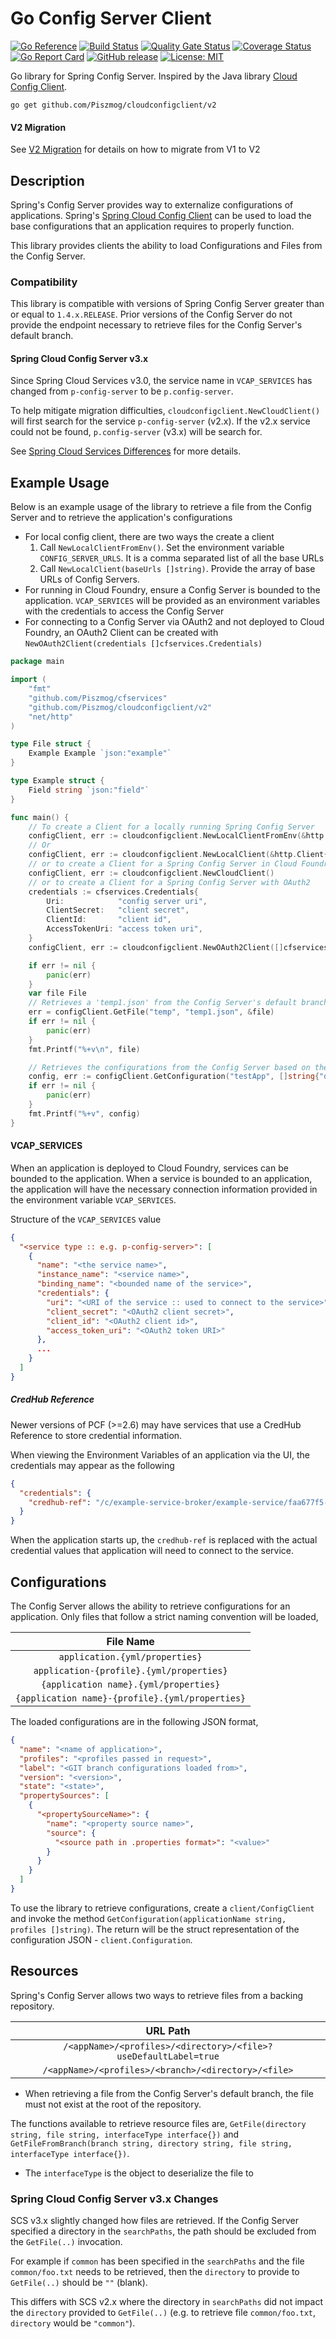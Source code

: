 # Go Config Server Client

[![Go Reference](https://pkg.go.dev/badge/github.com/Piszmog/cloudconfigclient.svg)](https://pkg.go.dev/github.com/Piszmog/cloudconfigclient)
[![Build Status](https://github.com/Piszmog/cloudconfigclient/workflows/Go/badge.svg)](https://github.com/Piszmog/cloudconfigclient/workflows/Go/badge.svg)
[![Quality Gate Status](https://sonarcloud.io/api/project_badges/measure?project=Piszmog_cloudconfigclient&metric=alert_status)](https://sonarcloud.io/dashboard?id=Piszmog_cloudconfigclient)
[![Coverage Status](https://coveralls.io/repos/github/Piszmog/cloudconfigclient/badge.svg?branch=master)](https://coveralls.io/github/Piszmog/cloudconfigclient?branch=master)
[![Go Report Card](https://goreportcard.com/badge/github.com/Piszmog/cloudconfigclient)](https://goreportcard.com/report/github.com/Piszmog/cloudconfigclient)
[![GitHub release](https://img.shields.io/github/release/Piszmog/cloudconfigclient.svg)](https://github.com/Piszmog/cloudconfigclient/releases/latest)
[![License: MIT](https://img.shields.io/badge/License-MIT-yellow.svg)](https://opensource.org/licenses/MIT)

Go library for Spring Config Server. Inspired by the Java
library [Cloud Config Client](https://github.com/Piszmog/cloud-config-client).

`go get github.com/Piszmog/cloudconfigclient/v2`

#### V2 Migration

See [V2 Migration](https://github.com/Piszmog/cloudconfigclient/wiki/V2-Migration) for details on how to migrate from
  V1 to V2

## Description

Spring's Config Server provides way to externalize configurations of applications. Spring's
[Spring Cloud Config Client](https://github.com/spring-cloud/spring-cloud-config/tree/master/spring-cloud-config-client)
can be used to load the base configurations that an application requires to properly function.

This library provides clients the ability to load Configurations and Files from the Config Server.

### Compatibility

This library is compatible with versions of Spring Config Server greater than or equal to `1.4.x.RELEASE`. Prior
versions of the Config Server do not provide the endpoint necessary to retrieve files for the Config Server's default
branch.

#### Spring Cloud Config Server v3.x

Since Spring Cloud Services v3.0, the service name in `VCAP_SERVICES` has changed from `p-config-server` to
be `p.config-server`.

To help mitigate migration difficulties, `cloudconfigclient.NewCloudClient()` will first search for the
service `p-config-server` (v2.x). If the v2.x service could not be found,
`p.config-server` (v3.x) will be search for.

See [Spring Cloud Services Differences](https://docs.pivotal.io/spring-cloud-services/3-1/common/config-server/managing-service-instances.html#differences-between-3-0-and-earlier)
for more details.

## Example Usage

Below is an example usage of the library to retrieve a file from the Config Server and to retrieve the application's
configurations

* For local config client, there are two ways the create a client
    1. Call `NewLocalClientFromEnv()`. Set the environment variable `CONFIG_SERVER_URLS`. It is a comma separated list
       of all the base URLs
    2. Call `NewLocalClient(baseUrls []string)`. Provide the array of base URLs of Config Servers.
* For running in Cloud Foundry, ensure a Config Server is bounded to the application. `VCAP_SERVICES` will be provided
  as an environment variables with the credentials to access the Config Server
* For connecting to a Config Server via OAuth2 and not deployed to Cloud Foundry, an OAuth2 Client can be created
  with `NewOAuth2Client(credentials []cfservices.Credentials)`

```go
package main

import (
	"fmt"
	"github.com/Piszmog/cfservices"
	"github.com/Piszmog/cloudconfigclient/v2"
	"net/http"
)

type File struct {
	Example Example `json:"example"`
}

type Example struct {
	Field string `json:"field"`
}

func main() {
	// To create a Client for a locally running Spring Config Server
	configClient, err := cloudconfigclient.NewLocalClientFromEnv(&http.Client{})
	// Or
	configClient, err := cloudconfigclient.NewLocalClient(&http.Client{}, []string{"http://localhost:8888"})
	// or to create a Client for a Spring Config Server in Cloud Foundry
	configClient, err := cloudconfigclient.NewCloudClient()
	// or to create a Client for a Spring Config Server with OAuth2
	credentials := cfservices.Credentials{
		Uri:            "config server uri",
		ClientSecret:   "client secret",
		ClientId:       "client id",
		AccessTokenUri: "access token uri",
	}
	configClient, err := cloudconfigclient.NewOAuth2Client([]cfservices.Credentials{credentials})

	if err != nil {
		panic(err)
	}
	var file File
	// Retrieves a 'temp1.json' from the Config Server's default branch in directory 'temp' and deserialize to File
	err = configClient.GetFile("temp", "temp1.json", &file)
	if err != nil {
		panic(err)
	}
	fmt.Printf("%+v\n", file)

	// Retrieves the configurations from the Config Server based on the application name and active profiles
	config, err := configClient.GetConfiguration("testApp", []string{"dev"})
	if err != nil {
		panic(err)
	}
	fmt.Printf("%+v", config)
}
```

#### VCAP_SERVICES

When an application is deployed to Cloud Foundry, services can be bounded to the application. When a service is bounded
to an application, the application will have the necessary connection information provided in the environment
variable `VCAP_SERVICES`.

Structure of the `VCAP_SERVICES` value

```json
{
  "<service type :: e.g. p-config-server>": [
    {
      "name": "<the service name>",
      "instance_name": "<service name>",
      "binding_name": "<bounded name of the service>",
      "credentials": {
        "uri": "<URI of the service :: used to connect to the service>",
        "client_secret": "<OAuth2 client secret>",
        "client_id": "<OAuth2 client id>",
        "access_token_uri": "<OAuth2 token URI>"
      },
      ...
    }
  ]
}
```

##### CredHub Reference

Newer versions of PCF (>=2.6) may have services that use a CredHub Reference to store credential information.

When viewing the Environment Variables of an application via the UI, the credentials may appear as the following

```json
{
  "credentials": {
    "credhub-ref": "/c/example-service-broker/example-service/faa677f5-25cd-4f1e-8921-14a9d5ab48b8/credentials"
  }
}
```

When the application starts up, the `credhub-ref` is replaced with the actual credential values that application will
need to connect to the service.

## Configurations

The Config Server allows the ability to retrieve configurations for an application. Only files that follow a strict
naming convention will be loaded,

| File Name | 
| :---: |
|`application.{yml/properties}`|
|`application-{profile}.{yml/properties}`|
|`{application name}.{yml/properties}`|
|`{application name}-{profile}.{yml/properties}`|

The loaded configurations are in the following JSON format,

```json
{
  "name": "<name of application>",
  "profiles": "<profiles passed in request>",
  "label": "<GIT branch configurations loaded from>",
  "version": "<version>",
  "state": "<state>",
  "propertySources": [
    {
      "<propertySourceName>": {
        "name": "<property source name>",
        "source": {
          "<source path in .properties format>": "<value>"
        }
      }
    }
  ]
}
```

To use the library to retrieve configurations, create a `client/ConfigClient` and invoke the
method `GetConfiguration(applicationName string, profiles []string)`. The return will be the struct representation of
the configuration JSON - `client.Configuration`.

## Resources

Spring's Config Server allows two ways to retrieve files from a backing repository.

| URL Path | 
| :---: |
|`/<appName>/<profiles>/<directory>/<file>?useDefaultLabel=true`|
|`/<appName>/<profiles>/<branch>/<directory>/<file>`|

* When retrieving a file from the Config Server's default branch, the file must not exist at the root of the repository.

The functions available to retrieve resource files
are, `GetFile(directory string, file string, interfaceType interface{})` and
`GetFileFromBranch(branch string, directory string, file string, interfaceType interface{})`.

* The `interfaceType` is the object to deserialize the file to

### Spring Cloud Config Server v3.x Changes

SCS v3.x slightly changed how files are retrieved. If the Config Server specified a directory in the `searchPaths`, the
path should be excluded from the `GetFile(..)` invocation.

For example if `common` has been specified in the `searchPaths` and the file `common/foo.txt` needs to be retrieved,
then the `directory` to provide to `GetFile(..)`
should be `""` (blank).

This differs with SCS v2.x where the directory in `searchPaths` did not impact the `directory` provided
to `GetFile(..)` (e.g. to retrieve file `common/foo.txt`,
`directory` would be `"common"`).
